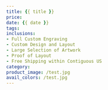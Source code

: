 ```yaml
---
title: {{ title }}
price: 
date: {{ date }}
tags: 
inclusions:
- Full Custom Engraving
- Custom Design and Layout
- Large Selection of Artwork
- Proof of Layout
- Free Shipping within Contiguous US
category:  
product_image: /test.jpg
avail_colors: /test.jpg
---
```


